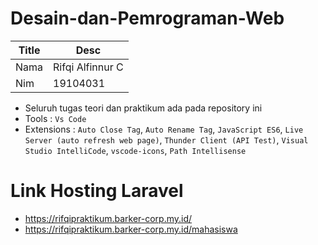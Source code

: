 # Desain-dan-Pemrograman-Web

| Title | Desc |
| ----- | ---- |
| Nama | Rifqi Alfinnur C |
| Nim | 19104031 |

- Seluruh tugas teori dan praktikum ada pada repository ini
- Tools : `Vs Code`
- Extensions : `Auto Close Tag`, `Auto Rename Tag`, `JavaScript ES6`, `Live Server (auto refresh web page)`, `Thunder Client (API Test)`, `Visual Studio IntelliCode`, `vscode-icons`, `Path Intellisense`

# Link Hosting Laravel
- https://rifqipraktikum.barker-corp.my.id/
- https://rifqipraktikum.barker-corp.my.id/mahasiswa
